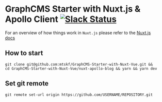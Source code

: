 # GraphCMS Starter with Nuxt.js & Apollo Client [![Slack Status](https://slack.graphcms.com/badge.svg)](https://slack.graphcms.com)

For an overview of how things work in `Nuxt.js` please refer to the [Nuxt.js docs](https://nuxtjs.org/guide)

## How to start
```
git clone git@github.com:mtskf/GraphCMS-Starter-with-Nuxt-Vue.git && cd GraphCMS-Starter-with-Nuxt-Vue/nuxt-apollo-blog && yarn && yarn dev
```


## Set git remote
```
git remote set-url origin https://github.com/USERNAME/REPOSITORY.git
```
